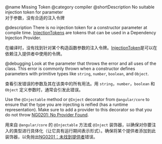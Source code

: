 @name Missing Token
@category compiler
@shortDescription No suitable injection token for parameter
<br/>
对于参数，没有合适的注入令牌

@description
There is no injection token for a constructor parameter at compile time. [InjectionTokens](api/core/InjectionToken) are tokens that can be used in a Dependency Injection Provider.

在编译时，没有找到针对某个构造函数参数的注入令牌。[InjectionToken](api/core/InjectionToken)是可以在依赖注入提供者中使用的令牌。

@debugging
Look at the parameter that throws the error and all uses of the class. This error is commonly thrown when a constructor defines parameters with primitive types like `string`, `number`, `boolean`, and `Object`.

查看引发错误的参数及其在该类中的所有用法。用 `string`，`number`，`boolean` 和 `Object` 定义参数时，通常会引发此错误。

Use the `@Injectable` method or `@Inject` decorator from `@angular/core` to ensure that the type you are injecting is reified (has a runtime representation). Make sure to add a provider to this decorator so that you do not throw [NG0201: No Provider Found](errors/NG0201).

用来自 `@angular/core` 的 `@Injectable` 方法或 `@Inject` 装饰器，以确保对你要注入的类型进行具体化（让它具有运行期间表示形式）。确保将某个提供者添加到此装饰器，以免抛出[NG0201：未找到提供者](errors/NG0201)错误。
